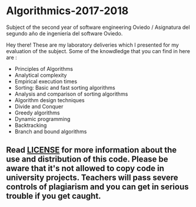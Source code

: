 # Algorithmics-2017-2018
Subject of the second year of software engineering Oviedo / Asignatura del segundo año de ingeniería del software Oviedo.

Hey there!
These are my laboratory deliveries which I presented for my evaluation of the subject. 
Some of the knowdledge that you can find in here are : <br />

- Principles of Algorithms
- Analytical complexity
- Empirical execution times
- Sorting: Basic and fast sorting algorithms
- Analysis and comparison of sorting algorithms
- Algorithm design techniques
- Divide and Conquer
- Greedy algorithms
- Dynamic programming
- Backtracking
- Branch and bound algorithms

## __**Read [LICENSE](https://github.com/Niobe93/Algorithmics-2017-2018/edit/master/LICENSE) for more information about the use and distribution of this code. Please be aware that it's not allowed to copy code in university projects. Teachers will pass severe controls of plagiarism and you can get in serious trouble if you get caught.**__
